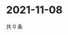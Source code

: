 # 2021-11-08

共 0 条

<!-- BEGIN WEIBO -->
<!-- 最后更新时间 Mon Nov 08 2021 20:13:37 GMT+0800 (China Standard Time) -->

<!-- END WEIBO -->
